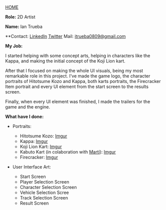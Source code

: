 [HOME](index.md)

**Role:** 2D Artist

**Name:** Ian Trueba

**Contact:
[LinkedIn](https://www.linkedin.com/in/ian-trueba-l%C3%B3pez-051baba3/)
[Twitter](https://twitter.com/ian_trueba)
Mail: itrueba0809@gmail.com

**My Job:**

I started helping with some concept arts, helping in characters like the Kappa, and making the initial concept of the Koji Lion kart.

After that I focused on making the whole UI visuals, being my most remarkable role in this project. I've made the game logo, the character portraits of Hitotsume Kozo and Kappa, both karts portraits, the Firecracker Item portrait and every UI element from the start screen to the results screen.

Finally, when every UI element was finished, I made the trailers for the game and the engine.

**What have I done:**
* Portraits:
  * Hitotsume Kozo:
  [Imgur](http://i.imgur.com/TLpfsy7.png)
  * Kappa:
  [Imgur](http://i.imgur.com/uAt6V8F.png)
  * Koji Lion Kart:
  [Imgur](http://i.imgur.com/9QTF1AI.png)
  * Kabuto Kart (in colaboration with [Martí](mpinos.db)):
  [Imgur](http://i.imgur.com/jeTTKKY.png)
  * Firecracker:
  [Imgur](http://i.imgur.com/Z70s4eL.png)

* User Interface Art:
  * Start Screen
  * Player Selection Screen
  * Character Selection Screen
  * Vehicle Selection Scree
  * Track Selection Screen
  * Result Screen
  
  
